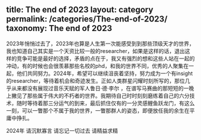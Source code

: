 title: The end of 2023
layout: category
permalink: /categories/The-end-of-2023/
taxonomy: The end of 2023
---


2023年悄悄过去了，2023年也算是人生第一次能感受到到那些顶级天才的世界，我也知道自己其实是一个天资比较一般的researcher，如果是这样的话，退出这样的竞争可能是最好的选择，矛盾的点在于，我又有强烈的想和这些人站在一起的冲动，有的时候也会很羡慕那些名校的phd，和我的世界不同，优秀的人聚集在一起，他们共同努力。2024年，希望可以继续沮丧着坚持，努力成为一个有insight的researcher，等待着机会和奇迹发生。正如人类群星闪耀时刻所写的，那位几乎从来都没有展现过音乐天赋的军人鲁日·德·李尔 ，在谱写马赛曲的那短短的一晚上撇见了那些属于伟大的不朽者的世界。我期待自己时时刻刻磨练着自己的六分技术，随时等待着那三分运气的到来，最后抓住仅有的一分灵感鲤鱼跃龙门，有这么一刻，可以一瞥那个不属于我的世界，一瞥那群人的姿态，即便放任我的余生在平庸中挣扎。

2024年 请沉默寡言 请忘记一切过去  请精益求精   







